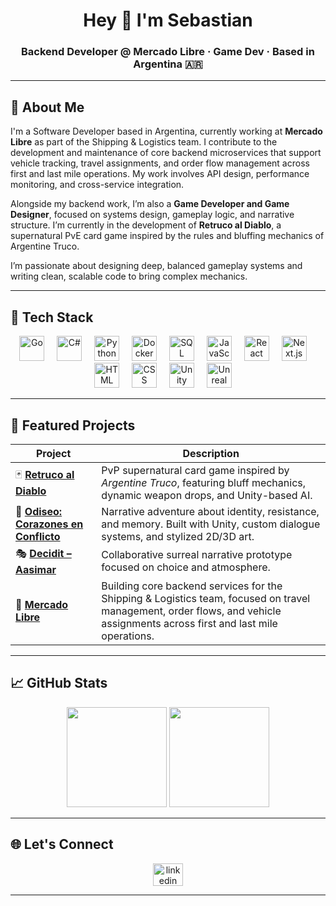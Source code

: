 <h1 align="center">Hey 👋 I'm Sebastian</h1>
<h3 align="center">Backend Developer @ Mercado Libre · Game Dev · Based in Argentina 🇦🇷</h3>

---

## 🧠 About Me

I'm a Software Developer based in Argentina, currently working at **Mercado Libre** as part of the Shipping & Logistics team. I contribute to the development and maintenance of core backend microservices that support vehicle tracking, travel assignments, and order flow management across first and last mile operations. My work involves API design, performance monitoring, and cross-service integration.

Alongside my backend work, I’m also a **Game Developer and Game Designer**, focused on systems design, gameplay logic, and narrative structure. I’m currently in the development of **Retruco al Diablo**, a supernatural PvE card game inspired by the rules and bluffing mechanics of Argentine Truco.

I’m passionate about designing deep, balanced gameplay systems and writing clean, scalable code to bring complex mechanics.


---

## 🔧 Tech Stack

<div align="center">
  <!-- Backend -->
  <img src="https://cdn.jsdelivr.net/gh/devicons/devicon/icons/go/go-original.svg" height="40" alt="Go" />
  <img width="12" />
  <img src="https://cdn.jsdelivr.net/gh/devicons/devicon/icons/csharp/csharp-original.svg" height="40" alt="C#" />
  <img width="12" />
  <img src="https://cdn.jsdelivr.net/gh/devicons/devicon/icons/python/python-original.svg" height="40" alt="Python" />
  <img width="12" />
  <img src="https://cdn.jsdelivr.net/gh/devicons/devicon/icons/docker/docker-original.svg" height="40" alt="Docker" />
  <img width="12" />
  <img src="https://cdn.jsdelivr.net/gh/devicons/devicon/icons/mysql/mysql-original.svg" height="40" alt="SQL" />

  <!-- Frontend -->
  <img width="12" />
  <img src="https://cdn.jsdelivr.net/gh/devicons/devicon/icons/javascript/javascript-original.svg" height="40" alt="JavaScript" />
  <img width="12" />
  <img src="https://cdn.jsdelivr.net/gh/devicons/devicon/icons/react/react-original.svg" height="40" alt="React" />
  <img width="12" />
  <img src="https://cdn.jsdelivr.net/gh/devicons/devicon/icons/nextjs/nextjs-original.svg" height="40" alt="Next.js" />
  <img width="12" />
  <img src="https://cdn.jsdelivr.net/gh/devicons/devicon/icons/html5/html5-original.svg" height="40" alt="HTML" />
  <img width="12" />
  <img src="https://cdn.jsdelivr.net/gh/devicons/devicon/icons/css3/css3-original.svg" height="40" alt="CSS" />

  <!-- Game Dev -->
  <img width="12" />
  <img src="https://cdn.jsdelivr.net/gh/devicons/devicon/icons/unity/unity-original.svg" height="40" alt="Unity" />
  <img width="12" />
  <img src="https://cdn.jsdelivr.net/gh/devicons/devicon/icons/unrealengine/unrealengine-original.svg" height="40" alt="Unreal Engine" />
  <img width="12" />
</div>


---

## 🚀 Featured Projects

| Project | Description |
|--------|-------------|
| 🃏 [**Retruco al Diablo**](https://github.com/SebastianLuser/retruco_al_diablo_3d) | PvP supernatural card game inspired by *Argentine Truco*, featuring bluff mechanics, dynamic weapon drops, and Unity-based AI. |
| 🐺 [**Odiseo: Corazones en Conflicto**](https://github.com/SebastianLuser/odiseo_corazones_en_conflicto) | Narrative adventure about identity, resistance, and memory. Built with Unity, custom dialogue systems, and stylized 2D/3D art. |
| 🎭 [**Decidit – Aasimar**](https://github.com/FDelocca2305/Decidit-Aasimar) | Collaborative surreal narrative prototype focused on choice and atmosphere. |
| 🚚 [**Mercado Libre**](https://www.mercadolibre.com) | Building core backend services for the Shipping & Logistics team, focused on travel management, order flows, and vehicle assignments across first and last mile operations. |

---

## 📈 GitHub Stats

<p align="center">
  <img src="https://github-readme-stats.vercel.app/api?username=SebastianLuser&show_icons=true&theme=radical" height="160"/>
  <img src="https://github-readme-stats.vercel.app/api/top-langs/?username=SebastianLuser&layout=compact&theme=radical" height="160"/>
</p>

---

## 🌐 Let's Connect

<div align="center">
  <a href="https://www.linkedin.com/in/sebastianluser/" target="_blank">
    <img src="https://raw.githubusercontent.com/maurodesouza/profile-readme-generator/master/src/assets/icons/social/linkedin/default.svg" width="48" height="36" alt="linkedin logo" />
  </a>
</div>

---
